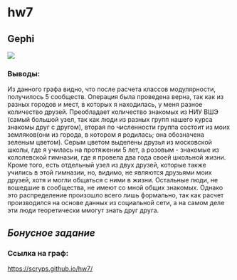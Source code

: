 # hw7
## Gephi
![](https://github.com/scryps/hw7/blob/master/%D0%A1%D0%BD%D0%B8%D0%BC%D0%BE%D0%BA.PNG)
### Выводы: 
Из данного графа видно, что после расчета классов модулярности, получилось 5 сообществ. Операция была проведена верна, так как из разных городов и мест, в которых я находилась, у меня разное количество друзей. Преобладает количество знакомых из НИУ ВШЭ (самый большой узел, так как люди из разных групп нашего курса знакомы друг с другом), вторая по численности группа состоит из моих земляков(они из города, в котором я родилась; она обозначена зеленым цветом). Серым цветом выделены друзья из московской школы, где я училась на протяжении 5 лет, а розовым - знакомые из кололевской гимназии, где я провела два года своей школьной жизни. Кроме того, есть отдельный узел из двух друзей, которые также учились в этой гимназии, но, видимо, не являются друзьями моих друзей, хотя и могли общаться с ними в жизни. Остальные люди, не вошедшие в сообщества, не имеют со мной общих знакомых. Однако это распределение произошло всего лишь формально, так как расчет производился на основе данных из социальной сети, а на самом деле эти люди теоретически ммогут знать друг друга.   
## _Бонусное задание_
### Ссылка на граф: 
https://scryps.github.io/hw7/
